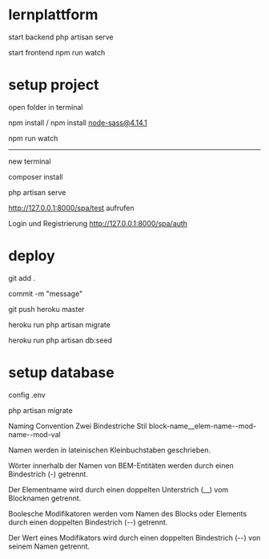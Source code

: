 # lernplattform

start backend
php artisan serve

start frontend
npm run watch

# setup project

open folder in terminal

npm install / npm install node-sass@4.14.1

npm run watch

---

new terminal

composer install

php artisan serve

http://127.0.0.1:8000/spa/test aufrufen

Login und Registrierung
http://127.0.0.1:8000/spa/auth

# deploy

git add .

commit -m "message"

git push heroku master

heroku run php artisan migrate

heroku run php artisan db:seed

# setup database

config .env

php artisan migrate

Naming Convention
Zwei Bindestriche Stil
block-name\_\_elem-name--mod-name--mod-val

Namen werden in lateinischen Kleinbuchstaben geschrieben.

Wörter innerhalb der Namen von BEM-Entitäten werden durch einen Bindestrich (-) getrennt.

Der Elementname wird durch einen doppelten Unterstrich (\_\_) vom Blocknamen getrennt.

Boolesche Modifikatoren werden vom Namen des Blocks oder Elements durch einen doppelten Bindestrich (--) getrennt.

Der Wert eines Modifikators wird durch einen doppelten Bindestrich (--) von seinem Namen getrennt.

